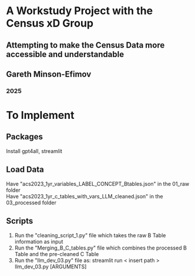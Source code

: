 # A Workstudy Project with the Census xD Group
## Attempting to make the Census Data more accessible and understandable
## Gareth Minson-Efimov
### 2025

# To Implement
## Packages
Install gpt4all, streamlit

## Load Data
Have "acs2023_1yr_variables_LABEL_CONCEPT_Btables.json" in the 01_raw folder<br>
Have "acs2023_1yr_c_tables_with_vars_LLM_cleaned.json" in the 03_processed folder<br>

## Scripts
1. Run the "cleaning_script_1.py" file which takes the raw B Table information as input
2. Run the "Merging_B_C_tables.py" file which combines the processed B Table and the pre-cleaned C Table
3. Run the "llm_dev_03.py" file as: streamlit run  < insert path > llm_dev_03.py [ARGUMENTS]